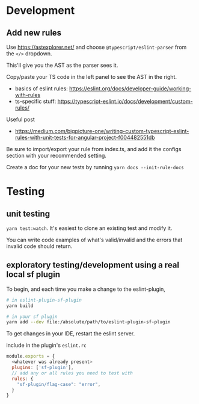 # Development

## Add new rules

Use <https://astexplorer.net/> and choose `@typescript/eslint-parser` from the `</>` dropdown.

This'll give you the AST as the parser sees it.

Copy/paste your TS code in the left panel to see the AST in the right.

- basics of eslint rules: <https://eslint.org/docs/developer-guide/working-with-rules>
- ts-specific stuff: <https://typescript-eslint.io/docs/development/custom-rules/>

Useful post

- <https://medium.com/bigpicture-one/writing-custom-typescript-eslint-rules-with-unit-tests-for-angular-project-f004482551db>

Be sure to import/export your rule from index.ts, and add it the configs section with your recommended setting.

Create a doc for your new tests by running `yarn docs --init-rule-docs`

# Testing

## unit testing

`yarn test:watch`. It's easiest to clone an existing test and modify it.

You can write code examples of what's valid/invalid and the errors that invalid code should return.

## exploratory testing/development using a real local sf plugin

To begin, and each time you make a change to the eslint-plugin,

```bash
# in eslint-plugin-sf-plugin
yarn build
```

```bash
# in your sf plugin
yarn add --dev file:/absolute/path/to/eslint-plugin-sf-plugin
```

To get changes in your IDE, restart the eslint server.

include in the plugin's `eslint.rc`

```js
module.exports = {
  <whatever was already present>
  plugins: ['sf-plugin'],
  // add any or all rules you need to test with
  rules: {
    "sf-plugin/flag-case": "error",
  }
}
```
